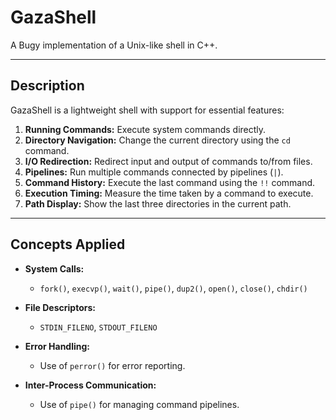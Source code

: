 # **GazaShell**

A Bugy implementation of a Unix-like shell in C++.

---

## **Description**  
GazaShell is a lightweight shell with support for essential features:  

1. **Running Commands:** Execute system commands directly.  
2. **Directory Navigation:** Change the current directory using the `cd` command.  
3. **I/O Redirection:** Redirect input and output of commands to/from files.  
4. **Pipelines:** Run multiple commands connected by pipelines (`|`).  
5. **Command History:** Execute the last command using the `!!` command.  
6. **Execution Timing:** Measure the time taken by a command to execute.  
7. **Path Display:** Show the last three directories in the current path.

---

## **Concepts Applied**  

- **System Calls:**  
  - `fork()`, `execvp()`, `wait()`, `pipe()`, `dup2()`, `open()`, `close()`, `chdir()`  

- **File Descriptors:**  
  - `STDIN_FILENO`, `STDOUT_FILENO`  

- **Error Handling:**  
  - Use of `perror()` for error reporting.  

- **Inter-Process Communication:**  
  - Use of `pipe()` for managing command pipelines.  
